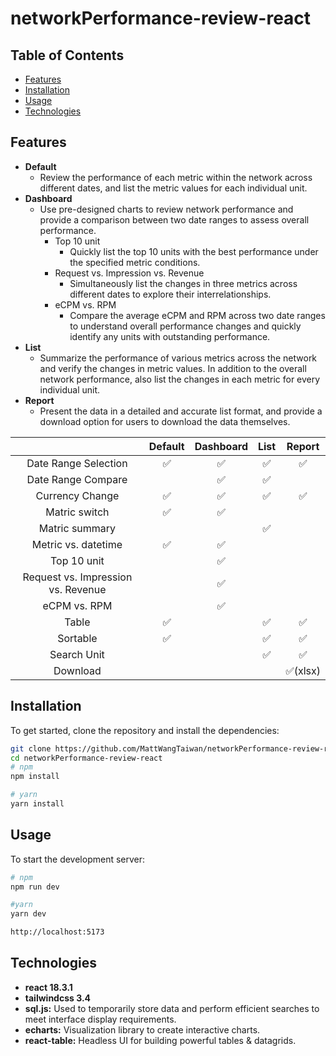 # networkPerformance-review-react
 
## Table of Contents

- [Features](#features)
- [Installation](#installation)
- [Usage](#usage)
- [Technologies](#technologies)

## Features

- **Default**
  - Review the performance of each metric within the network across different dates, and list the metric values for each individual unit.
- **Dashboard**
  - Use pre-designed charts to review network performance and provide a comparison between two date ranges to assess overall performance.
    - Top 10 unit
      - Quickly list the top 10 units with the best performance under the specified metric conditions.
    - Request vs. Impression vs. Revenue
      - Simultaneously list the changes in three metrics across different dates to explore their interrelationships.
    - eCPM vs. RPM
      - Compare the average eCPM and RPM across two date ranges to understand overall performance changes and quickly identify any units with outstanding performance.
- **List**
  - Summarize the performance of various metrics across the network and verify the changes in metric values. In addition to the overall network performance, also list the changes in each metric for every individual unit.
- **Report**
  - Present the data in a detailed and accurate list format, and provide a download option for users to download the data themselves.

|  | Default | Dashboard  | List  | Report  |
|:---------:|:---------:|:---------:|:---------:|:---------:|
| Date Range Selection | ✅ | ✅ | ✅ | ✅ |
| Date Range Compare |  | ✅ | ✅ |  |
| Currency Change | ✅ | ✅ | ✅ | ✅ |
| Matric switch | ✅ | ✅ |  |  |
| Matric summary |  |  | ✅ |  |
| Metric vs. datetime | ✅ | ✅ |  |  |
| Top 10 unit |  | ✅ |  |  
| Request vs. Impression vs. Revenue  |  | ✅ |  |  |
| eCPM vs. RPM |  | ✅ |  |  |
| Table | ✅ | | ✅ | ✅ |
| Sortable | ✅ | | ✅ | ✅ |
| Search Unit |  | | ✅ | ✅ |
| Download | | |  | ✅(xlsx) |

## Installation

To get started, clone the repository and install the dependencies:

```bash
git clone https://github.com/MattWangTaiwan/networkPerformance-review-react.git
cd networkPerformance-review-react
# npm
npm install

# yarn
yarn install
```

## Usage

To start the development server:

```bash
# npm
npm run dev

#yarn
yarn dev

http://localhost:5173
```

## Technologies
- **react 18.3.1**
- **tailwindcss 3.4**
- **sql.js:** Used to temporarily store data and perform efficient searches to meet interface display requirements.
- **echarts:** Visualization library to create interactive charts.
- **react-table:** Headless UI for building powerful tables & datagrids.
